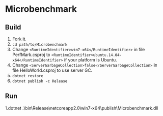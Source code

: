 # Microbenchmark
## Build
1. Fork it.
2. `cd path/to/Microbenchmark`
3. Change `<RuntimeIdentifier>win7-x64</RuntimeIdentifier>` in file PerfMark.csproj to `<RuntimeIdentifier>ubuntu.14.04-x64</RuntimeIdentifier>` if your platform is Ubuntu.
4. Change `<ServerGarbageCollection>false</ServerGarbageCollection>` in file HelloWorld.csproj to use server GC.
5. `dotnet restore`
6. `dotnet publish -c Release`
## Run
1.dotnet .\bin\Release\netcoreapp2.0\win7-x64\publish\Microbenchmark.dll

